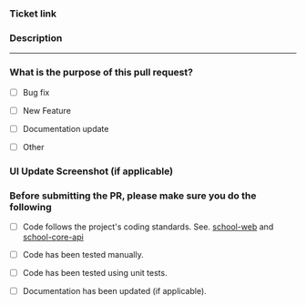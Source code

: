 <!-- Thank you for contributing! -->

### Ticket link

<!-- Please insert your ticket link here -->

### Description

<!-- Please insert your description here and provide especially info about the "what" this PR is solving -->


---

### What is the purpose of this pull request? <!-- (put an "X" next to an item) -->

- [ ] Bug fix
- [ ] New Feature
- [ ] Documentation update
- [ ] Other


### UI Update Screenshot (if applicable)

<!-- Screenshot of UI that has been updated -->


### Before submitting the PR, please make sure you do the following

- [ ] Code follows the project's coding standards. See. [school-web](https://github.com/SkillLane/pluton-monorepo/tree/main/packages/school-web#project-structure) and [school-core-api](https://github.com/SkillLane/pluton-monorepo/blob/main/packages/school-core-api/README.md#project-structure)
- [ ] Code has been tested manually.
- [ ] Code has been tested using unit tests.
- [ ] Documentation has been updated (if applicable).

